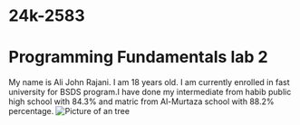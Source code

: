 # 24k-2583
# Programming Fundamentals lab 2 
My name is Ali John Rajani. I am 18 years old. I am currently enrolled in fast university for BSDS program.I have done my intermediate from habib public high school with 84.3% and matric from Al-Murtaza school with 88.2% percentage.
![Picture of an tree](https://www.google.com/imgres?q=picture%20of%20an%20tree&imgurl=https%3A%2F%2Fs3-eu-west-1.amazonaws.com%2Fblog-ecotree%2Fblog%2F0001%2F01%2Fad46dbb447cd0e9a6aeecd64cc2bd332b0cbcb79.jpeg&imgrefurl=https%3A%2F%2Fecotree.green%2Fen%2Fblog%2Fwhat-is-a-tree&docid=fIHVXVCpTHa0AM&tbnid=uRrQ9G2NBicDRM&vet=12ahUKEwjn5vj5jZiIAxV3RvEDHeHhOWsQM3oECD0QAA..i&w=1023&h=680&hcb=2&ved=2ahUKEwjn5vj5jZiIAxV3RvEDHeHhOWsQM3oECD0QAA)
